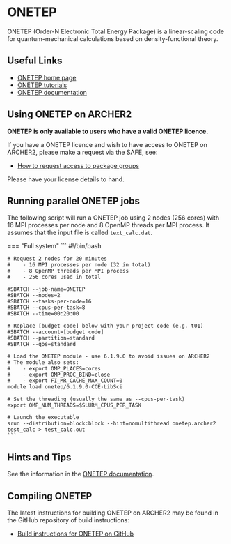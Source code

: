 # ONETEP

ONETEP (Order-N Electronic Total Energy Package) is a linear-scaling
code for quantum-mechanical calculations based on density-functional
theory.

## Useful Links

  - [ONETEP home page](https://www.onetep.org)
  - [ONETEP tutorials](https://www.onetep.org/Main/Tutorials)
  - [ONETEP documentation](https://www.onetep.org/Main/Documentation)

## Using ONETEP on ARCHER2

**ONETEP is only available to users who have a valid ONETEP licence.**

If you have a ONETEP licence and wish to have access to ONETEP on
ARCHER2, please make a request via the SAFE, see:

   - [How to request access to package
     groups](https://epcced.github.io/safe-docs/safe-for-users/#how-to-request-access-to-a-package-group)

Please have your license details to hand.

## Running parallel ONETEP jobs

The following script will run a ONETEP job using 2 nodes (256 cores) with
16 MPI processes per node and 8 OpenMP threads per MPI process. It
assumes that the input file is called `text_calc.dat`.

=== "Full system"
    ```
    #!/bin/bash

    # Request 2 nodes for 20 minutes
    #    - 16 MPI processes per node (32 in total)
    #    - 8 OpenMP threads per MPI process
    #    - 256 cores used in total

    #SBATCH --job-name=ONETEP
    #SBATCH --nodes=2
    #SBATCH --tasks-per-node=16
    #SBATCH --cpus-per-task=8
    #SBATCH --time=00:20:00

    # Replace [budget code] below with your project code (e.g. t01)
    #SBATCH --account=[budget code] 
    #SBATCH --partition=standard
    #SBATCH --qos=standard

    # Load the ONETEP module - use 6.1.9.0 to avoid issues on ARCHER2
    # The module also sets:
    #    - export OMP_PLACES=cores
    #    - export OMP_PROC_BIND=close
    #    - export FI_MR_CACHE_MAX_COUNT=0
    module load onetep/6.1.9.0-CCE-LibSci

    # Set the threading (usually the same as --cpus-per-task)
    export OMP_NUM_THREADS=$SLURM_CPUS_PER_TASK

    # Launch the executable
    srun --distribution=block:block --hint=nomultithread onetep.archer2 test_calc > test_calc.out
    ```

## Hints and Tips

See the information in the [ONETEP documentation](https://www.onetep.org/Main/RunningONETEP).

## Compiling ONETEP

The latest instructions for building ONETEP on ARCHER2 may be found in
the GitHub repository of build instructions:

   - [Build instructions for ONETEP on
     GitHub](https://github.com/hpc-uk/build-instructions/tree/main/apps/ONETEP)
